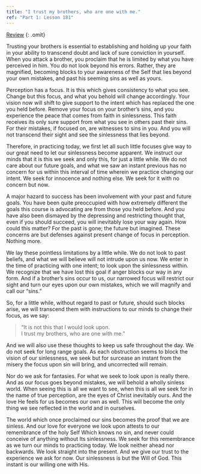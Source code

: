 ```yaml
---
title: "I trust my brothers, who are one with me."
ref: "Part 1: Lesson 181"
---
```


<a class="hide-review" href="/acim/workbook/l201/#l181">Review</a>
{: .omit}

Trusting your brothers is essential to establishing and holding up your
faith in your ability to transcend doubt and lack of sure conviction in
yourself. When you attack a brother, you proclaim that he is limited by
what you have perceived in him. You do not look beyond his errors.
Rather, they are magnified, becoming blocks to your awareness of the
Self that lies beyond your own mistakes, and past his seeming sins as
well as yours.

Perception has a focus. It is this which gives consistency to what you
see. Change but this focus, and what you behold will change
accordingly. Your vision now will shift to give support to the intent
which has replaced the one you held before. Remove your focus on your
brother’s sins, and you experience the peace that comes from faith in
sinlessness. This faith receives its only sure support from what you see
in others past their sins. For their mistakes, if focused on, are
witnesses to sins in you. And you will not transcend their sight and see
the sinlessness that lies beyond.

Therefore, in practicing today, we first let all such little focuses
give way to our great need to let our sinlessness become apparent. We
instruct our minds that it is this we seek and only this, for just a
little while. We do not care about our future goals, and what we saw an
instant previous has no concern for us within this interval of time
wherein we practice changing our intent. We seek for innocence and
nothing else. We seek for it with no concern but now.

A major hazard to success has been involvement with your past and future
goals. You have been quite preoccupied with how extremely different the
goals this course is advocating are from those you held before. And you
have also been dismayed by the depressing and restricting thought that,
even if you should succeed, you will inevitably lose your way again. How
could this matter? For the past is gone; the future but imagined. These
concerns are but defenses against present change of focus in perception.
Nothing more.

We lay these pointless limitations by a little while. We do not look to
past beliefs, and what we will believe will not intrude upon
us now. We enter in the time of practicing with one intent; to look upon
the sinlessness within. We recognize that we have lost this goal if
anger blocks our way in any form. And if a brother’s sins occur to us,
our narrowed focus will restrict our sight and turn our eyes upon our
own mistakes, which we will magnify and call our “sins.”

So, for a little while, without regard to past or future, should such
blocks arise, we will transcend them with instructions to our minds to
change their focus, as we say:

> “It is not this that I would look upon.<br/>
> I trust my brothers, who are one with me.”

And we will also use these thoughts to keep us safe throughout the day.
We do not seek for long range goals. As each obstruction seems to block
the vision of our sinlessness, we seek but for surcease an instant from
the misery the focus upon sin will bring, and uncorrected will remain.

Nor do we ask for fantasies. For what we seek to look upon is really
there. And as our focus goes beyond mistakes, we will behold a wholly
sinless world. When seeing this is all we want to see, when this is all
we seek for in the name of true perception, are the eyes of Christ
inevitably ours. And the love He feels for us becomes our own as
well. This will become the only thing we see reflected in the world and
in ourselves.

The world which once proclaimed our sins becomes the proof that we are
sinless. And our love for everyone we look upon attests to our
remembrance of the holy Self Which knows no sin, and never could
conceive of anything without Its sinlessness. We seek for this
remembrance as we turn our minds to practicing today. We look neither
ahead nor backwards. We look straight into the present. And we give our
trust to the experience we ask for now. Our sinlessness is but the Will
of God. This instant is our willing one with His.

